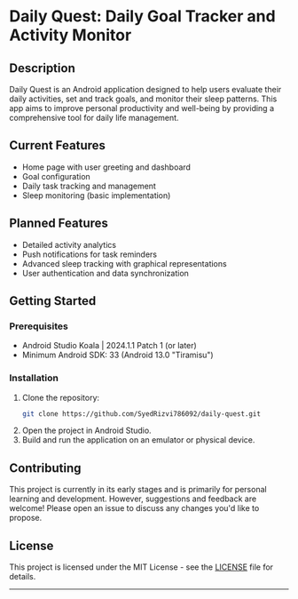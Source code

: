 # Daily Quest: Daily Goal Tracker and Activity Monitor

## Description
Daily Quest is an Android application designed to help users evaluate their daily activities, set and track goals, and monitor their sleep patterns. This app aims to improve personal productivity and well-being by providing a comprehensive tool for daily life management.

## Current Features
- Home page with user greeting and dashboard
- Goal configuration
- Daily task tracking and management
- Sleep monitoring (basic implementation)

## Planned Features
- Detailed activity analytics
- Push notifications for task reminders
- Advanced sleep tracking with graphical representations
- User authentication and data synchronization

## Getting Started
### Prerequisites
- Android Studio Koala | 2024.1.1 Patch 1 (or later)
- Minimum Android SDK: 33 (Android 13.0 "Tiramisu")

### Installation
1. Clone the repository:
   ```bash
   git clone https://github.com/SyedRizvi786092/daily-quest.git
   ```
2. Open the project in Android Studio.
3. Build and run the application on an emulator or physical device.

## Contributing
This project is currently in its early stages and is primarily for personal learning and development. However, suggestions and feedback are welcome! Please open an issue to discuss any changes you'd like to propose.

## License
This project is licensed under the MIT License - see the [LICENSE](LICENSE) file for details.

---
